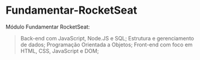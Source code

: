 # Fundamentar-RocketSeat
Módulo Fundamentar RocketSeat: 
> Back-end com JavaScript, Node.JS e SQL;
> Estrutura e gerenciamento de dados;
> Programação Orientada a Objetos;
> Front-end com foco em HTML, CSS, JavaScript e DOM;

